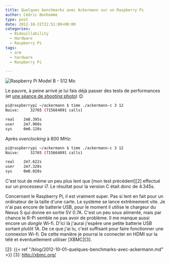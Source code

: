 ```yaml
---
title: Quelques benchmarks avec Ackermann sur un Raspberry Pi
author: Cédric Bonhomme
type: post
date: 2012-10-31T22:51:09+00:00
categories:
  - Bidouillability
  - Hardware
  - Raspberry Pi
tags:
  - arm
  - hardware
  - Raspberry Pi

---
```

![Raspberry Pi Model B - 512 Mo](/images/blog/2012/10/raspberrypi.jpg)

Le pauvre, à peine arrivé je lui fais déjà passer des tests de performances
(et [une séance de _shooting_ photo][1]) 😉

```bash
pi@raspberrypi ~/ackermann $ time ./ackermann-c 3 12
Naive:     32765 (715664091 calls)

real    2m8.395s
user    2m7.960s
sys     0m0.120s
```

Après _overclocking_ à 800 MHz:

```bash
pi@raspberrypi ~/ackermann $ time ./ackermann-c 3 12
Naive:     32765 (715664091 calls)

real    2m7.622s
user    2m7.320s
sys     0m0.020s
```

C'est tout de même un peu plus lent que [mon test précédent][2] effectué sur un
processeur i7. Le résultat pour la version C était donc de 4.345s.

Concernant le Raspberry Pi, il est vraiment super. Pas si lent en fait pour un
ordinateur de la taille d'une carte. Le système se lance extrêmement vite. Je
n'ai pas encore de batterie USB, pour le moment il utilise le chargeur du
Nexus S qui donne en sortie 5V 0.7A. C'est un peu sous alimenté, mais par chance
le R-Pi semble ne pas avoir de problème. Il me manque aussi encore un _dongle_
Wi-fi. D'ici là j'aurai j'espère une petite batterie USB sortant plutôt 1A. De ce
que j'ai lu, c'est suffisant pour faire fonctionner une connexion Wi-fi. De
cette manière je pourrai le connecter en HDMI sur la télé et éventuellement
utiliser [XBMC][3].

 [1]: https://plus.google.com/u/0/photos/106973022319954455496/albums/5805601772357029217
 [2]: {{< ref "/blog/2012-10-01-quelques-benchmarks-avec-ackermann.md" >}}
 [3]: http://xbmc.org/

